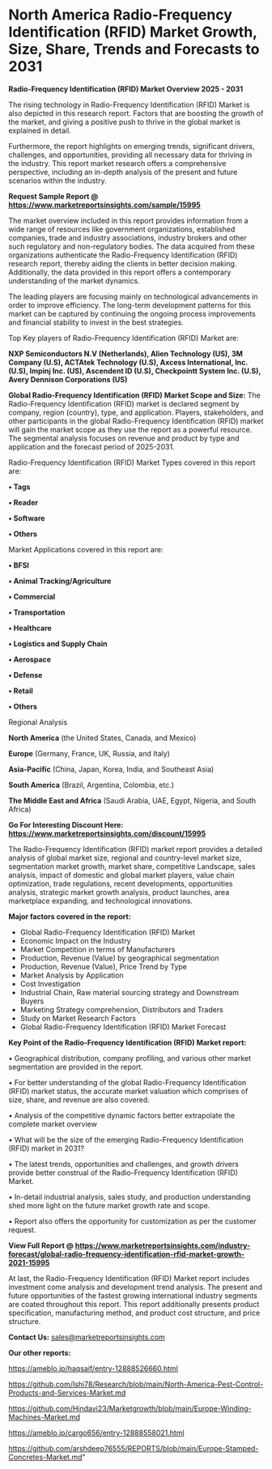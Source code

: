 # North America Radio-Frequency Identification (RFID) Market Growth, Size, Share, Trends and Forecasts to 2031

<Strong> Radio-Frequency Identification (RFID) Market Overview 2025 - 2031</strong>

The rising technology in Radio-Frequency Identification (RFID) Market is also depicted in this research report. Factors that are boosting the growth of the market, and giving a positive push to thrive in the global market is explained in detail.

Furthermore, the report highlights on emerging trends, significant drivers, challenges, and opportunities, providing all necessary data for thriving in the industry. This report market research offers a comprehensive perspective, including an in-depth analysis of the present and future scenarios within the industry.

<strong>Request Sample Report @ <a href=https://www.marketreportsinsights.com/sample/15995>https://www.marketreportsinsights.com/sample/15995</a></strong>

The market overview included in this report provides information from a wide range of resources like government organizations, established companies, trade and industry associations, industry brokers and other such regulatory and non-regulatory bodies. The data acquired from these organizations authenticate the Radio-Frequency Identification (RFID) research report, thereby aiding the clients in better decision making. Additionally, the data provided in this report offers a contemporary understanding of the market dynamics.

The leading players are focusing mainly on technological advancements in order to improve efficiency. The long-term development patterns for this market can be captured by continuing the ongoing process improvements and financial stability to invest in the best strategies.

Top Key players of Radio-Frequency Identification (RFID) Market are:

<strong>NXP Semiconductors N.V (Netherlands), Alien Technology (US), 3M Company (U.S), ACTAtek Technology (U.S), Axcess International, Inc. (U.S), Impinj Inc. (US), Ascendent ID (U.S), Checkpointt System Inc. (U.S), Avery Dennison Corporations (US)</strong>

<strong><b>Global Radio-Frequency Identification (RFID) Market Scope and Size:</b></strong>
The Radio-Frequency Identification (RFID) market is declared segment by company, region (country), type, and application. Players, stakeholders, and other participants in the global Radio-Frequency Identification (RFID) market will gain the market scope as they use the report as a powerful resource. The segmental analysis focuses on revenue and product by type and application and the forecast period of 2025-2031.

Radio-Frequency Identification (RFID) Market Types covered in this report are:

<strong>• Tags

• Reader

• Software

• Others</strong>

Market Applications covered in this report are:

<strong>• BFSI

• Animal Tracking/Agriculture

• Commercial

• Transportation

• Healthcare

• Logistics and Supply Chain

• Aerospace

• Defense

• Retail

• Others</strong> 

Regional Analysis

<strong>North America</strong> (the United States, Canada, and Mexico)

<strong>Europe</strong> (Germany, France, UK, Russia, and Italy)

<strong>Asia-Pacific</strong> (China, Japan, Korea, India, and Southeast Asia)

<strong>South America</strong> (Brazil, Argentina, Colombia, etc.)

<strong>The Middle East and Africa</strong> (Saudi Arabia, UAE, Egypt, Nigeria, and South Africa)

<strong>Go For Interesting Discount Here: <a href=https://www.marketreportsinsights.com/discount/15995>https://www.marketreportsinsights.com/discount/15995</a></strong>

The Radio-Frequency Identification (RFID) market report provides a detailed analysis of global market size, regional and country-level market size, segmentation market growth, market share, competitive Landscape, sales analysis, impact of domestic and global market players, value chain optimization, trade regulations, recent developments, opportunities analysis, strategic market growth analysis, product launches, area marketplace expanding, and technological innovations.

<strong><b>Major factors covered in the report:</b></strong>
<ul>
  <li>Global Radio-Frequency Identification (RFID) Market </li>
  <li>Economic Impact on the Industry</li>
  <li>Market Competition in terms of Manufacturers</li>
  <li>Production, Revenue (Value) by geographical segmentation</li>
  <li>Production, Revenue (Value), Price Trend by Type</li>
  <li>Market Analysis by Application</li>
  <li>Cost Investigation</li>
  <li>Industrial Chain, Raw material sourcing strategy and Downstream Buyers</li>
  <li>Marketing Strategy comprehension, Distributors and Traders</li>
  <li>Study on Market Research Factors</li>
  <li>Global Radio-Frequency Identification (RFID) Market Forecast</li>
</ul>

<strong><b>Key Point of the Radio-Frequency Identification (RFID) Market report:</b></strong>

• Geographical distribution, company profiling, and various other market segmentation are provided in the report.

• For better understanding of the global Radio-Frequency Identification (RFID) market status, the accurate market valuation which comprises of size, share, and revenue are also covered.

• Analysis of the competitive dynamic factors better extrapolate the complete market overview

• What will be the size of the emerging Radio-Frequency Identification (RFID) market in 2031?

• The latest trends, opportunities and challenges, and growth drivers provide better construal of the Radio-Frequency Identification (RFID) Market.

• In-detail industrial analysis, sales study, and production understanding shed more light on the future market growth rate and scope.

• Report also offers the opportunity for customization as per the customer request.

<strong><b>View Full Report @ <a href=https://www.marketreportsinsights.com/industry-forecast/global-radio-frequency-identification-rfid-market-growth-2021-15995>https://www.marketreportsinsights.com/industry-forecast/global-radio-frequency-identification-rfid-market-growth-2021-15995</a></b></strong>


At last, the Radio-Frequency Identification (RFID) Market report includes investment come analysis and development trend analysis. The present and future opportunities of the fastest growing international industry segments are coated throughout this report. This report additionally presents product specification, manufacturing method, and product cost structure, and price structure.

<strong>Contact Us:</strong>
sales@marketreportsinsights.com

<strong>Our other reports:</strong>

<a href=https://ameblo.jp/haqsaif/entry-12888526660.html>https://ameblo.jp/haqsaif/entry-12888526660.html</a>

<a href=https://github.com/Ishi78/Research/blob/main/North-America-Pest-Control-Products-and-Services-Market.md>https://github.com/Ishi78/Research/blob/main/North-America-Pest-Control-Products-and-Services-Market.md</a>

<a href=https://github.com/Hindavi23/Marketgrowth/blob/main/Europe-Winding-Machines-Market.md>https://github.com/Hindavi23/Marketgrowth/blob/main/Europe-Winding-Machines-Market.md</a>

<a href=https://ameblo.jp/cargo656/entry-12888558021.html>https://ameblo.jp/cargo656/entry-12888558021.html</a>

<a href=https://github.com/arshdeep76555/REPORTS/blob/main/Europe-Stamped-Concretes-Market.md>https://github.com/arshdeep76555/REPORTS/blob/main/Europe-Stamped-Concretes-Market.md</a>"
